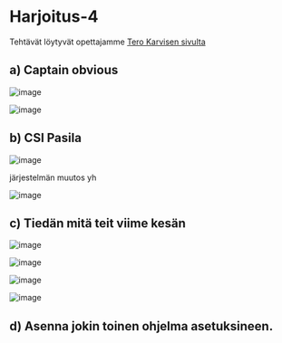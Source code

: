# Harjoitus-4


Tehtävät löytyvät opettajamme [Tero Karvisen sivulta](https://terokarvinen.com/2021/configuration-management-systems-palvelinten-hallinta-ict4tn022-2021-autumn/#h4-aikajana)

## a) Captain obvious



![image](https://user-images.githubusercontent.com/93308960/143049544-41f4bef5-356a-41cd-ab7c-5ed5c1282c9a.png)


![image](https://user-images.githubusercontent.com/93308960/143049655-f687b1e3-446f-4489-9819-01e3b607a56a.png)



## b) CSI Pasila


![image](https://user-images.githubusercontent.com/93308960/143049938-f715fc53-a304-4359-a70d-e57ac5b61433.png)


järjestelmän muutos yh

![image](https://user-images.githubusercontent.com/93308960/143051736-c5418d3a-624e-4b62-9de9-ea9a9932eb51.png)



## c) Tiedän mitä teit viime kesän


![image](https://user-images.githubusercontent.com/93308960/143080898-c53388ab-23d8-46e5-8e93-d9e930c7978a.png)


![image](https://user-images.githubusercontent.com/93308960/143081754-935aba59-55ab-4333-b3f0-4e6a7ab11186.png)

![image](https://user-images.githubusercontent.com/93308960/143081654-90d98326-e7a9-4a4b-a207-a3d6abfa2159.png)




![image](https://user-images.githubusercontent.com/93308960/143070879-86dc076a-2e5d-47a2-b6dd-d0fe09b130d7.png)



## d) Asenna jokin toinen ohjelma asetuksineen.
